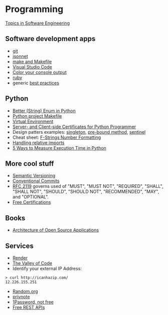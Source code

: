 # Programming

[Topics in Software Engineering](/software-engineering)

## Software development apps

* [git](/apps/git/)
* [jsonnet](jsonnet/)
* [make and Makefile](/apps/make/)
* [Visual Studio Code](/apps/vscode/)
* [Color your console output](python/color-console.html)
* [ruby](/apps/ruby.html)
* generic [best practices](best-practices.html)

## Python

* [Better (String) Enum in Python](python/python-string-enum.html)
* [Python project Makefile](/apps/make/python.mak)
* [Virtual Environment](python/pyenv-virtualenv.html)
* [Server- and Client-side Certificates for Python Programmer](python/https.html)
* Design patters examples: [singleton](python/global_logger.py),
[pre-bound method](python/prebound_method_pattern.py),
[sentinel](python/sentinel.py)
* Cheat sheet:
[F-Strings Number Formatting](https://cheatography.com/brianallan/cheat-sheets/python-f-strings-number-formatting/)
* [Handling relative imports](https://iq-inc.com/importerror-attempted-relative-import/)
* [5 Ways to Measure Execution Time in Python](https://superfastpython.com/benchmark-execution-time/)

## More cool stuff

* [Semantic Versioning](https://semver.org/)
* [Conventional Commits](/apps/git/conventional-commits.html)
* [RFC 2119](https://www.ietf.org/rfc/rfc2119.txt)
governs used of "MUST", "MUST NOT", "REQUIRED", "SHALL", "SHALL NOT", "SHOULD",
"SHOULD NOT", "RECOMMENDED", "MAY", and "OPTIONAL".
* [Free Certifications](https://github.com/cloudcommunity/Free-Certifications)

## Books

* [Architecture of Open Source Applications](https://aosabook.org/en/)

## Services

* [Render](https://dashboard.render.com/env-groups)
* [The Valley of Code](https://thevalleyofcode.com/)
* Identify your external IP Address:
```
> curl http://icanhazip.com/
12.226.155.251
```
* [Random.org](https://www.random.org/strings/?num=10&len=16&digits=on&upperalpha=on&loweralpha=on&unique=on&format=html&rnd=new)
* [privnote](https://privnote.com/#)
* [1Password, not free](https://1password.com/business-pricing)
* [Free REST APIs](https://apipheny.io/free-api/)
